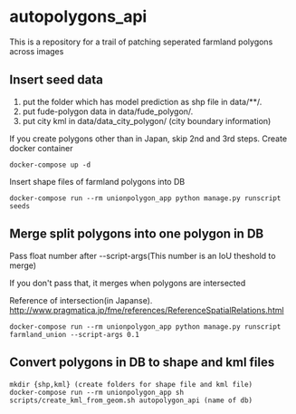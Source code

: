 # autopolygons_api

This is a repository for a trail of patching seperated farmland polygons across images

## Insert seed data

1. put the folder which has model prediction as shp file in data/**/.
2. put fude-polygon data in data/fude_polygon/.
3. put city kml in data/data_city_polygon/ (city boundary information)

If you create polygons other than in Japan, skip 2nd and 3rd steps.
Create docker container

```console
docker-compose up -d
```

Insert shape files of farmland polygons into DB
```console
docker-compose run --rm unionpolygon_app python manage.py runscript seeds
```

## Merge split polygons into one polygon in DB

Pass float number after --script-args(This number is an IoU theshold to merge)

If you don't pass that, it merges when polygons are intersected

Reference of intersection(in Japanse). http://www.pragmatica.jp/fme/references/ReferenceSpatialRelations.html

```console
docker-compose run --rm unionpolygon_app python manage.py runscript farmland_union --script-args 0.1
```

## Convert polygons in DB to shape and kml files

```console
mkdir {shp,kml} (create folders for shape file and kml file)　
docker-compose run --rm unionpolygon_app sh scripts/create_kml_from_geom.sh autopolygon_api (name of db)
```
